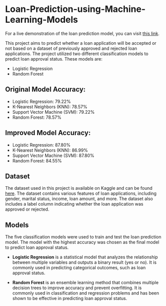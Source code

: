 # Loan-Prediction-using-Machine-Learning-Models

For a live demonstration of the loan prediction model, you can visit [this link](https://loan-prediction-using-machine-learning-models-muzberry.streamlit.app/).

This project aims to predict whether a loan application will be accepted or not based on a dataset of previously approved and rejected loan applications. The project utilized two different classification models to predict loan approval status. These models are:

- Logistic Regression
- Random Forest

## Original Model Accuracy:

- Logistic Regression: 79.22%
- K-Nearest Neighbors (KNN): 78.57%
- Support Vector Machine (SVM): 79.22%
- Random Forest: 78.57%

## Improved Model Accuracy:

- Logistic Regression: 87.80%
- K-Nearest Neighbors (KNN): 86.99%
- Support Vector Machine (SVM): 87.80%
- Random Forest: 84.55%

## Dataset

The dataset used in this project is available on Kaggle and can be found [here](https://www.kaggle.com/datasets/burak3ergun/loan-data-set). The dataset contains various features of loan applications, including gender, marital status, income, loan amount, and more. The dataset also includes a label column indicating whether the loan application was approved or rejected.

## Models

The five classification models were used to train and test the loan prediction model. The model with the highest accuracy was chosen as the final model to predict loan approval status.

- **Logistic Regression** is a statistical model that analyzes the relationship between multiple variables and outputs a binary result (yes or no). It is commonly used in predicting categorical outcomes, such as loan approval status.

- **Random Forest** is an ensemble learning method that combines multiple decision trees to improve accuracy and prevent overfitting. It is commonly used in classification and regression problems and has been shown to be effective in predicting loan approval status.
